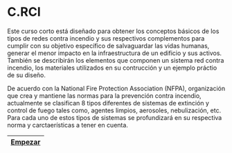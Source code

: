 # C.RCI

Este curso corto está diseñado para obtener los conceptos básicos de los tipos de redes contra incendio y sus respectivos complementos para cumplir con su objetivo específico de salvaguardar las vidas humanas, generar el menor impacto en la infraestructura de un edificio y sus activos. También se describirán los elementos que componen un sistema red contra incendio, los materiales utilizados en su contrucción y un ejemplo práctio de su diseño. 

De acuerdo con la National Fire Protection Association (NFPA), organización que crea y mantiene las normas para la prevención contra incendio, actualmente se clasifican 8 tipos diferentes de sistemas de extinción y control de fuego tales como, agentes limpios, aerosoles, nebulización, etc. Para cada uno de estos tipos de sistemas se profundizará en su respectiva norma y carctaerísticas a tener en cuenta. 

| [Empezar](https://github.com/Andrealvch/C.RCI/wiki) |
|----------------------------------------------------------------|


